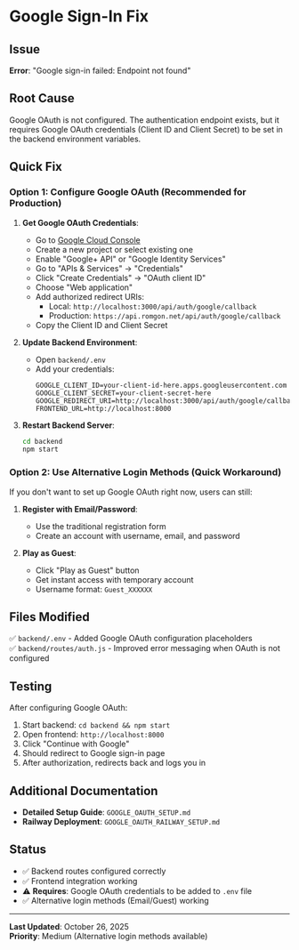 # Google Sign-In Fix

## Issue
**Error**: "Google sign-in failed: Endpoint not found"

## Root Cause
Google OAuth is not configured. The authentication endpoint exists, but it requires Google OAuth credentials (Client ID and Client Secret) to be set in the backend environment variables.

## Quick Fix

### Option 1: Configure Google OAuth (Recommended for Production)

1. **Get Google OAuth Credentials**:
   - Go to [Google Cloud Console](https://console.cloud.google.com/)
   - Create a new project or select existing one
   - Enable "Google+ API" or "Google Identity Services"
   - Go to "APIs & Services" → "Credentials"
   - Click "Create Credentials" → "OAuth client ID"
   - Choose "Web application"
   - Add authorized redirect URIs:
     - Local: `http://localhost:3000/api/auth/google/callback`
     - Production: `https://api.romgon.net/api/auth/google/callback`
   - Copy the Client ID and Client Secret

2. **Update Backend Environment**:
   - Open `backend/.env`
   - Add your credentials:
     ```env
     GOOGLE_CLIENT_ID=your-client-id-here.apps.googleusercontent.com
     GOOGLE_CLIENT_SECRET=your-client-secret-here
     GOOGLE_REDIRECT_URI=http://localhost:3000/api/auth/google/callback
     FRONTEND_URL=http://localhost:8000
     ```

3. **Restart Backend Server**:
   ```bash
   cd backend
   npm start
   ```

### Option 2: Use Alternative Login Methods (Quick Workaround)

If you don't want to set up Google OAuth right now, users can still:

1. **Register with Email/Password**:
   - Use the traditional registration form
   - Create an account with username, email, and password

2. **Play as Guest**:
   - Click "Play as Guest" button
   - Get instant access with temporary account
   - Username format: `Guest_XXXXXX`

## Files Modified

✅ `backend/.env` - Added Google OAuth configuration placeholders  
✅ `backend/routes/auth.js` - Improved error messaging when OAuth is not configured

## Testing

After configuring Google OAuth:

1. Start backend: `cd backend && npm start`
2. Open frontend: `http://localhost:8000`
3. Click "Continue with Google"
4. Should redirect to Google sign-in page
5. After authorization, redirects back and logs you in

## Additional Documentation

- **Detailed Setup Guide**: `GOOGLE_OAUTH_SETUP.md`
- **Railway Deployment**: `GOOGLE_OAUTH_RAILWAY_SETUP.md`

## Status

- ✅ Backend routes configured correctly
- ✅ Frontend integration working
- ⚠️ **Requires**: Google OAuth credentials to be added to `.env` file
- ✅ Alternative login methods (Email/Guest) working

---

**Last Updated**: October 26, 2025  
**Priority**: Medium (Alternative login methods available)

